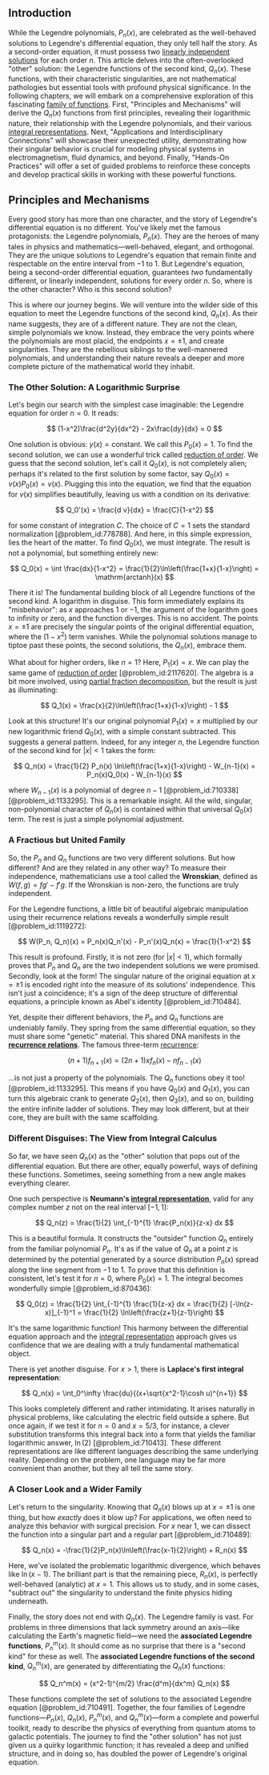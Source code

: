 ## Introduction
While the Legendre polynomials, $P_n(x)$, are celebrated as the well-behaved solutions to Legendre's differential equation, they only tell half the story. As a second-order equation, it must possess two [linearly independent solutions](@article_id:184947) for each order $n$. This article delves into the often-overlooked "other" solution: the Legendre functions of the second kind, $Q_n(x)$. These functions, with their characteristic singularities, are not mathematical pathologies but essential tools with profound physical significance. In the following chapters, we will embark on a comprehensive exploration of this fascinating [family of functions](@article_id:136955). First, "Principles and Mechanisms" will derive the $Q_n(x)$ functions from first principles, revealing their logarithmic nature, their relationship with the Legendre polynomials, and their various [integral representations](@article_id:203815). Next, "Applications and Interdisciplinary Connections" will showcase their unexpected utility, demonstrating how their singular behavior is crucial for modeling physical systems in electromagnetism, fluid dynamics, and beyond. Finally, "Hands-On Practices" will offer a set of guided problems to reinforce these concepts and develop practical skills in working with these powerful functions.

## Principles and Mechanisms

Every good story has more than one character, and the story of Legendre's differential equation is no different. You've likely met the famous protagonists: the Legendre polynomials, $P_n(x)$. They are the heroes of many tales in physics and mathematics—well-behaved, elegant, and orthogonal. They are the unique solutions to Legendre's equation that remain finite and respectable on the entire interval from $-1$ to $1$. But Legendre's equation, being a second-order differential equation, guarantees *two* fundamentally different, or linearly independent, solutions for every order $n$. So, where is the other character? Who is this second solution?

This is where our journey begins. We will venture into the wilder side of this equation to meet the Legendre functions of the second kind, $Q_n(x)$. As their name suggests, they are of a different nature. They are not the clean, simple polynomials we know. Instead, they embrace the very points where the polynomials are most placid, the endpoints $x = \pm 1$, and create singularities. They are the rebellious siblings to the well-mannered polynomials, and understanding their nature reveals a deeper and more complete picture of the mathematical world they inhabit.

### The Other Solution: A Logarithmic Surprise

Let's begin our search with the simplest case imaginable: the Legendre equation for order $n=0$. It reads:

$$ (1-x^2)\frac{d^2y}{dx^2} - 2x\frac{dy}{dx} = 0 $$

One solution is obvious: $y(x) = \text{constant}$. We call this $P_0(x) = 1$. To find the second solution, we can use a wonderful trick called [reduction of order](@article_id:140065). We guess that the second solution, let's call it $Q_0(x)$, is not completely alien; perhaps it's related to the first solution by some factor, say $Q_0(x)=v(x)P_0(x)=v(x)$. Plugging this into the equation, we find that the equation for $v(x)$ simplifies beautifully, leaving us with a condition on its derivative:

$$ Q_0'(x) = \frac{d v}{dx} = \frac{C}{1-x^2} $$

for some constant of integration $C$. The choice of $C=1$ sets the standard normalization [@problem_id:778788]. And here, in this simple expression, lies the heart of the matter. To find $Q_0(x)$, we must integrate. The result is not a polynomial, but something entirely new:

$$ Q_0(x) = \int \frac{dx}{1-x^2} = \frac{1}{2}\ln\left(\frac{1+x}{1-x}\right) = \mathrm{arctanh}(x) $$

There it is! The fundamental building block of all Legendre functions of the second kind. A logarithm in disguise. This form immediately explains its "misbehavior": as $x$ approaches $1$ or $-1$, the argument of the logarithm goes to infinity or zero, and the function diverges. This is no accident. The points $x = \pm 1$ are precisely the singular points of the original differential equation, where the $(1-x^2)$ term vanishes. While the polynomial solutions manage to tiptoe past these points, the second solutions, the $Q_n(x)$, embrace them.

What about for higher orders, like $n=1$? Here, $P_1(x) = x$. We can play the same game of [reduction of order](@article_id:140065) [@problem_id:2117620]. The algebra is a bit more involved, using [partial fraction decomposition](@article_id:158714), but the result is just as illuminating:

$$ Q_1(x) = \frac{x}{2}\ln\left(\frac{1+x}{1-x}\right) - 1 $$

Look at this structure! It's our original polynomial $P_1(x)=x$ multiplied by our new logarithmic friend $Q_0(x)$, with a simple constant subtracted. This suggests a general pattern. Indeed, for any integer $n$, the Legendre function of the second kind for $|x| \lt 1$ takes the form:

$$ Q_n(x) = \frac{1}{2} P_n(x) \ln\left(\frac{1+x}{1-x}\right) - W_{n-1}(x) = P_n(x)Q_0(x) - W_{n-1}(x) $$

where $W_{n-1}(x)$ is a polynomial of degree $n-1$ [@problem_id:710338] [@problem_id:1133295]. This is a remarkable insight. All the wild, singular, non-polynomial character of $Q_n(x)$ is contained within that universal $Q_0(x)$ term. The rest is just a simple polynomial adjustment.

### A Fractious but United Family

So, the $P_n$ and $Q_n$ functions are two very different solutions. But how different? And are they related in any other way? To measure their independence, mathematicians use a tool called the **Wronskian**, defined as $W(f, g) = f g' - f' g$. If the Wronskian is non-zero, the functions are truly independent.

For the Legendre functions, a little bit of beautiful algebraic manipulation using their recurrence relations reveals a wonderfully simple result [@problem_id:1119272]:

$$ W(P_n, Q_n)(x) = P_n(x)Q_n'(x) - P_n'(x)Q_n(x) = \frac{1}{1-x^2} $$

This result is profound. Firstly, it is not zero (for $|x| \lt 1$), which formally proves that $P_n$ and $Q_n$ are the two independent solutions we were promised. Secondly, look at the form! The singular nature of the original equation at $x = \pm 1$ is encoded right into the measure of its solutions' independence. This isn't just a coincidence; it's a sign of the deep structure of differential equations, a principle known as Abel's identity [@problem_id:710484].

Yet, despite their different behaviors, the $P_n$ and $Q_n$ functions are undeniably family. They spring from the same differential equation, so they must share some "genetic" material. This shared DNA manifests in the **[recurrence relations](@article_id:276118)**. The famous three-term [recurrence](@article_id:260818):

$$ (n+1)f_{n+1}(x) = (2n+1)x f_n(x) - n f_{n-1}(x) $$

...is not just a property of the polynomials. The $Q_n$ functions obey it too! [@problem_id:1133295]. This means if you have $Q_0(x)$ and $Q_1(x)$, you can turn this algebraic crank to generate $Q_2(x)$, then $Q_3(x)$, and so on, building the entire infinite ladder of solutions. They may look different, but at their core, they are built with the same scaffolding.

### Different Disguises: The View from Integral Calculus

So far, we have seen $Q_n(x)$ as the "other" solution that pops out of the differential equation. But there are other, equally powerful, ways of defining these functions. Sometimes, seeing something from a new angle makes everything clearer.

One such perspective is **Neumann's [integral representation](@article_id:197856)**, valid for any complex number $z$ not on the real interval $[-1, 1]$:

$$ Q_n(z) = \frac{1}{2} \int_{-1}^{1} \frac{P_n(x)}{z-x} dx $$

This is a beautiful formula. It constructs the "outsider" function $Q_n$ entirely from the familiar polynomial $P_n$. It's as if the value of $Q_n$ at a point $z$ is determined by the potential generated by a source distribution $P_n(x)$ spread along the line segment from $-1$ to $1$. To prove that this definition is consistent, let's test it for $n=0$, where $P_0(x)=1$. The integral becomes wonderfully simple [@problem_id:870436]:

$$ Q_0(z) = \frac{1}{2} \int_{-1}^{1} \frac{1}{z-x} dx = \frac{1}{2} [-\ln(z-x)]_{-1}^1 = \frac{1}{2} \ln\left(\frac{z+1}{z-1}\right) $$

It's the same logarithmic function! This harmony between the differential equation approach and the [integral representation](@article_id:197856) approach gives us confidence that we are dealing with a truly fundamental mathematical object.

There is yet another disguise. For $x>1$, there is **Laplace's first integral representation**:

$$ Q_n(x) = \int_0^\infty \frac{du}{(x+\sqrt{x^2-1}\cosh u)^{n+1}} $$

This looks completely different and rather intimidating. It arises naturally in physical problems, like calculating the electric field outside a sphere. But once again, if we test it for $n=0$ and $x=5/3$, for instance, a clever substitution transforms this integral back into a form that yields the familiar logarithmic answer, $\ln(2)$ [@problem_id:710413]. These different representations are like different languages describing the same underlying reality. Depending on the problem, one language may be far more convenient than another, but they all tell the same story.

### A Closer Look and a Wider Family

Let's return to the singularity. Knowing that $Q_n(x)$ blows up at $x=\pm 1$ is one thing, but how *exactly* does it blow up? For applications, we often need to analyze this behavior with surgical precision. For $x$ near $1$, we can dissect the function into a singular part and a regular part [@problem_id:710489]:

$$ Q_n(x) = -\frac{1}{2}P_n(x)\ln\left(\frac{x-1}{2}\right) + R_n(x) $$

Here, we've isolated the problematic logarithmic divergence, which behaves like $\ln(x-1)$. The brilliant part is that the remaining piece, $R_n(x)$, is perfectly well-behaved (analytic) at $x=1$. This allows us to study, and in some cases, "subtract out" the singularity to understand the finite physics hiding underneath.

Finally, the story does not end with $Q_n(x)$. The Legendre family is vast. For problems in three dimensions that lack symmetry around an axis—like calculating the Earth's magnetic field—we need the **associated Legendre functions**, $P_n^m(x)$. It should come as no surprise that there is a "second kind" for these as well. The **associated Legendre functions of the second kind**, $Q_n^m(x)$, are generated by differentiating the $Q_n(x)$ functions:

$$ Q_n^m(x) = (x^2-1)^{m/2} \frac{d^m}{dx^m} Q_n(x) $$

These functions complete the set of solutions to the associated Legendre equation [@problem_id:710491]. Together, the four families of Legendre functions—$P_n(x)$, $Q_n(x)$, $P_n^m(x)$, and $Q_n^m(x)$—form a complete and powerful toolkit, ready to describe the physics of everything from quantum atoms to galactic potentials. The journey to find the "other solution" has not just given us a quirky logarithmic function; it has revealed a deep and unified structure, and in doing so, has doubled the power of Legendre's original equation.